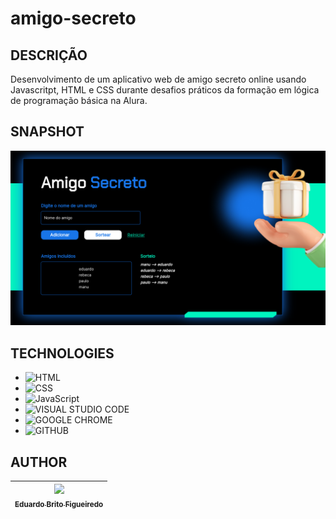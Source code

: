 # amigo-secreto

## DESCRIÇÃO

Desenvolvimento de um aplicativo web de amigo secreto online usando Javascritpt, HTML e CSS durante desafios práticos da formação em lógica de programação básica na Alura.

## SNAPSHOT

![snapshot do aplicativo](/assets/snapshot%20amigo-secreto.png)

## TECHNOLOGIES

- ![HTML](https://img.shields.io/badge/HTML-239120?style=for-the-badge&logo=html5&logoColor=white)
- ![CSS](https://img.shields.io/badge/CSS-239120?&style=for-the-badge&logo=css3&logoColor=white)
- ![JavaScript](https://img.shields.io/badge/javascript-%23323330.svg?style=for-the-badge&logo=javascript&logoColor=%23F7DF1E)
- ![VISUAL STUDIO CODE](https://img.shields.io/badge/Visual_Studio-5C2D91?style=for-the-badge&logo=visual%20studio&logoColor=white)
- ![GOOGLE CHROME](https://img.shields.io/badge/Google_chrome-4285F4?style=for-the-badge&logo=Google-chrome&logoColor=white)
- ![GITHUB](https://img.shields.io/badge/GitHub-100000?style=for-the-badge&logo=github&logoColor=white)

## AUTHOR

| [<img loading="lazy" src="https://avatars.githubusercontent.com/u/36612897?v=4" width=80><br><sub>Eduardo Brito Figueiredo</sub>](https://github.com/EduardoBritoFigueiredo)
| :---: |
